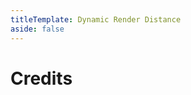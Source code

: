 ```yaml
---
titleTemplate: Dynamic Render Distance
aside: false
---
```


# Credits

<Credits :credits="credits"/>

<script setup>
const credits = [
  {
    element: { name: "Simulation/Render distance ratio" },
    name: {
      name: "GotoFinal",
      link: "https://github.com/GotoFinal",
    },
  },
];
</script>

